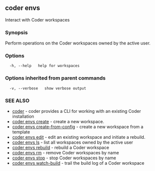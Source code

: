 ## coder envs

Interact with Coder workspaces

### Synopsis

Perform operations on the Coder workspaces owned by the active user.

### Options

```
  -h, --help   help for workspaces
```

### Options inherited from parent commands

```
  -v, --verbose   show verbose output
```

### SEE ALSO

* [coder](coder.md)	 - coder provides a CLI for working with an existing Coder installation
* [coder envs create](coder_envs_create.md)	 - create a new workspace.
* [coder envs create-from-config](coder_envs_create-from-config.md)	 - create a new workspace from a template
* [coder envs edit](coder_envs_edit.md)	 - edit an existing workspace and initiate a rebuild.
* [coder envs ls](coder_envs_ls.md)	 - list all workspaces owned by the active user
* [coder envs rebuild](coder_envs_rebuild.md)	 - rebuild a Coder workspace
* [coder envs rm](coder_envs_rm.md)	 - remove Coder workspaces by name
* [coder envs stop](coder_envs_stop.md)	 - stop Coder workspaces by name
* [coder envs watch-build](coder_envs_watch-build.md)	 - trail the build log of a Coder workspace
